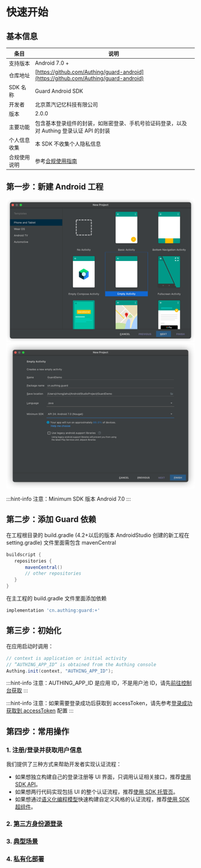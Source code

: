 # 快速开始

<LastUpdated/>

## 基本信息

| 条目         | 说明                                                                                     |
| ------------ | ---------------------------------------------------------------------------------------- |
| 支持版本     | Android 7.0 +                                                                            |
| 仓库地址     | [https://github.com/Authing/guard-android](https://github.com/Authing/guard-android)     |
| SDK 名称     | Guard Android SDK                                                                        |
| 开发者       | 北京蒸汽记忆科技有限公司                                                                 |
| 版本         | 2.0.0                                                                                    |
| 主要功能     | 包含基本登录组件的封装，如账密登录、手机号验证码登录，以及对 Authing 登录认证 API 的封装 |
| 个人信息收集 | 本 SDK 不收集个人隐私信息                                                                |
| 合规使用说明 | 参考[合规使用指南](/reference/sdk-for-android/compliance-guidelines.md)                  |

## 第一步：新建 Android 工程

<img src="./images/create_project1.png" alt="drawing" width="800"/>

<img src="./images/create_project2.png" alt="drawing" width="800"/>

:::hint-info
注意：Minimum SDK 版本 Android 7.0
:::

## 第二步：添加 Guard 依赖

在工程根目录的 build.gradle (4.2+以后的版本 AndroidStudio 创建的新工程在 setting.gradle) 文件里面需包含 mavenCentral

```groovy
buildscript {
   repositories {
       mavenCentral()
       // other repositories
   }
}
```

在主工程的 build.gradle 文件里面添加依赖

```groovy
implementation 'cn.authing:guard:+'
```

## 第三步：初始化

在应用启动时调用：

```java
// context is application or initial activity
// ”AUTHING_APP_ID“ is obtained from the Authing console
Authing.init(context, "AUTHING_APP_ID");
```

:::hint-info
注意：AUTHING_APP_ID 是应用 ID，不是用户池 ID，请先[前往控制台获取](https://docs.authing.cn/v2/guides/faqs/get-app-id-and-secret.html)
:::

:::hint-info
注意：如果需要登录成功后获取到 accessToken，请先参考[登录成功获取到 accessToken](https://docs.authing.cn/v2/reference/sdk-for-android/scenario/application_config.html#登录成功获取到-accesstoken) 配置
:::

## 第四步：常用操作

### 1. 注册/登录并获取用户信息

我们提供了三种方式来帮助开发者实现认证流程：

- 如果想独立构建自己的登录注册等 UI 界面，只调用认证相关接口，推荐[使用 SDK API](./apis/)。
- 如果想两行代码实现包括 UI 的整个认证流程，推荐[使用 SDK 托管页](./develop.md)。
- 如果想通过[语义化编程模型](https://github.com/Authing/guard-android/blob/master/doc/topics/design.md)快速构建自定义风格的认证流程，推荐[使用 SDK 超组件](./component/)。

### 2. [第三方身份源登录](./social/)

### 3. [典型场景](./scenario/)

### 4. [私有化部署](./onpremise.md)
